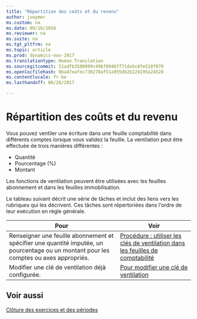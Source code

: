 ```yaml
---
title: "Répartition des coûts et du revenu"
author: jswymer
ms.custom: na
ms.date: 09/16/2016
ms.reviewer: na
ms.suite: na
ms.tgt_pltfrm: na
ms.topic: article
ms.prod: dynamics-nav-2017
ms.translationtype: Human Translation
ms.sourcegitcommit: 51adfb3588099c496f0946ff71da5c6fe518f070
ms.openlocfilehash: 0ba47eafec738278af51a955db2b224195a24528
ms.contentlocale: fr-be
ms.lasthandoff: 06/26/2017

---
```

# <a name="allocate-costs-and-income"></a>Répartition des coûts et du revenu
Vous pouvez ventiler une écriture dans une feuille comptabilité dans différents comptes lorsque vous validez la feuille. La ventilation peut être effectuée de trois manières différentes :

- Quantité
- Pourcentage (%)
- Montant

Les fonctions de ventilation peuvent être utilisées avec les feuilles abonnement et dans les feuilles immobilisation.
<!--You can also distribute the cost or revenue of a line to an intercompany partner when you post a sales or purchase document. When you post the document, a line will be posted in your general journal, and a corresponding line will be created in the intercompany outbox.-->

Le tableau suivant décrit une série de tâches et inclut des liens vers les rubriques qui les décrivent. Ces tâches sont répertoriées dans l'ordre de leur exécution en règle générale.

|Pour |Voir |
|---|----|
|Renseigner une feuille abonnement et spécifier une quantité imputée, un pourcentage ou un montant pour les comptes ou axes appropriés.|[Procédure : utiliser les clés de ventilation dans les feuilles de comptabilité](ui-how-use-allocation-keys-general-journals.md)|
|Modifier une clé de ventilation déjà configurée.|[Pour modifier une clé de ventilation](ui-how-use-allocation-keys-general-journals.md)|

## <a name="see-also"></a>Voir aussi
[Clôture des exercices et des périodes](year-close-years-periods.md)

